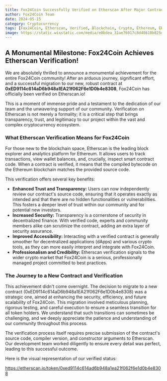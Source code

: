 ```yaml
---
title: Fox24Coin Successfully Verified on Etherscan After Major Contract Migration!
author: Fox24Coin Team
date: 2024-05-15
category: Cryptocurrency
tags: [Fox24Coin, Etherscan, Verified, Blockchain, Crypto, Ethereum, ERC20, Contract Migration]
image: https://static.wixstatic.com/media/e0bdea_31ae76017c8d48618b825d319f97ce5b~mv2.png
---
```


## A Monumental Milestone: Fox24Coin Achieves Etherscan Verification!

We are absolutely thrilled to announce a monumental achievement for the entire Fox24Coin community! After an arduous journey, significant effort, and a successful migration to our new, robust contract at **0xED9114c614aD6b948a1EA21f062F6e1D0b4e8308**, Fox24Coin has officially been verified on Etherscan.io!

This is a moment of immense pride and a testament to the dedication of our team and the unwavering support of our community. Verification on Etherscan is not merely a formality; it is a critical step that brings transparency, trust, and legitimacy to our project within the vast and complex cryptocurrency ecosystem.

### What Etherscan Verification Means for Fox24Coin

For those new to the blockchain space, Etherscan is the leading block explorer and analytics platform for Ethereum. It allows users to track transactions, view wallet balances, and, crucially, inspect smart contract code. When a contract is verified, it means that the compiled bytecode on the Ethereum blockchain matches the provided source code.

This verification offers several key benefits:

* **Enhanced Trust and Transparency:** Users can now independently review our contract's source code, ensuring that it operates exactly as intended and that there are no hidden functionalities or vulnerabilities. This fosters a deeper level of trust within our community and for potential new investors.
* **Increased Security:** Transparency is a cornerstone of security in decentralized finance. With verified code, experts and community members alike can scrutinize the contract, adding an extra layer of security assurance.
* **Improved Accessibility:** Interacting with a verified contract is generally smoother for decentralized applications (dApps) and various crypto tools, as they can more easily interpret and integrate with Fox24Coin.
* **Professionalism and Credibility:** Etherscan verification signals to the wider crypto market that Fox24Coin is a serious, professionally managed project committed to best practices.

### The Journey to a New Contract and Verification

This achievement didn't come overnight. The decision to migrate to a new contract (0xED9114c614aD6b948a1EA21f062F6e1D0b4e8308) was a strategic one, aimed at enhancing the security, efficiency, and future scalability of Fox24Coin. This migration involved meticulous planning, rigorous testing, and careful execution to ensure a seamless transition for all token holders. We understand that such transitions can sometimes be challenging, and we deeply appreciate the patience and understanding of our community throughout this process.

The verification process itself requires precise submission of the contract's source code, compiler version, and constructor arguments to Etherscan. Our development team worked diligently to ensure every detail was perfect, leading to this successful outcome.

Here is the visual representation of our verified status:

https://etherscan.io/token/0xed9114c614ad6b948a1ea21f062f6e1d0b4e8308